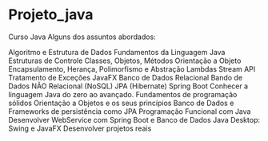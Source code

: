 # Projeto_java
Curso Java
Alguns dos assuntos abordados:

Algoritmo e Estrutura de Dados
Fundamentos da Linguagem Java
Estruturas de Controle
Classes, Objetos, Métodos
Orientação a Objeto
Encapsulamento, Herança, Polimorfismo e Abstração
Lambdas
Stream API
Tratamento de Exceções
JavaFX
Banco de Dados Relacional
Bando de Dados NÃO Relacional (NoSQL)
JPA (Hibernate)
Spring Boot
Conhecer a linguagem Java do zero ao avançado.
Fundamentos de programação sólidos
Orientação a Objetos e os seus princípios
Banco de Dados e Frameworks de persistência como JPA
Programação Funcional com Java
Desenvolver WebService com Spring Boot e Banco de Dados
Java Desktop: Swing e JavaFX
Desenvolver projetos reais
